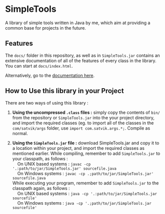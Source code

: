 # SimpleTools
A library of simple tools written in Java by me, which aim at providing a common base for projects in the future.

## Features
The `docs/` folder in this repository, as well as in `SimpleTools.jar` contains an extensive documentation of all of the 
features of every class in the library. You can start at `docs/index.html`.

Alternatively, go to the [documentation here](http://htmlpreview.github.io/?http://github.com/sahasatvik/SimpleTools/master/docs/index.html).

## How to Use this library in your Project
There are two ways of using this library :

1. **Using the uncompressed `.class` files :** simply copy the contents of `bin/` from the repository or `SimpleTools.jar`
into the your project directory, and import the required classes (eg. to import all of the classes in the `com/satvik/args`
folder, use `import com.satvik.args.*;`. Compile as normal.

2. **Using the `SimpleTools.jar` file :** download SimpleTools.jar and copy it to a location within your project, and import
the required classes as mentioned earlier. While compiling, remember to add `SimpleTools.jar` to your classpath, as follows : <br>
  &nbsp;&nbsp;&nbsp;&nbsp;On UNIX based systems : `javac -cp '.:path/to/jar/SimpleTools.jar' sourcefile.java`<br>
  &nbsp;&nbsp;&nbsp;&nbsp;On Windows systems : `javac -cp .;path/to/jar/SimpleTools.jar' sourcefile.java`<br>
  While executing your program, remember to add `SimpleTools.jar` to the classpath again, as follows :<br>
  &nbsp;&nbsp;&nbsp;&nbsp;On UNIX based systems : `java -cp '.:path/to/jar/SimpleTools.jar sourcefile'`<br>
  &nbsp;&nbsp;&nbsp;&nbsp;On Windows systems : `java -cp '.;path/to/jar/SimpleTools.jar sourcefile'`
